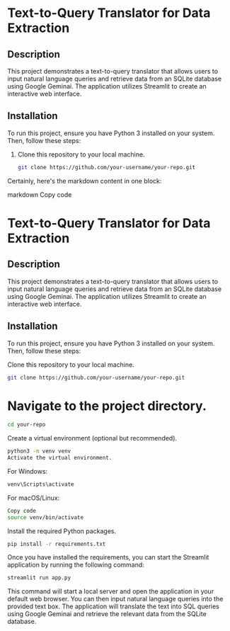 # Text-to-Query Translator for Data Extraction

## Description
This project demonstrates a text-to-query translator that allows users to input natural language queries and retrieve data from an SQLite database using Google Geminai. The application utilizes Streamlit to create an interactive web interface.

## Installation
To run this project, ensure you have Python 3 installed on your system. Then, follow these steps:

1. Clone this repository to your local machine.
   ```bash
   git clone https://github.com/your-username/your-repo.git

Certainly, here's the markdown content in one block:

markdown
Copy code
# Text-to-Query Translator for Data Extraction

## Description
This project demonstrates a text-to-query translator that allows users to input natural language queries and retrieve data from an SQLite database using Google Geminai. The application utilizes Streamlit to create an interactive web interface.

## Installation
To run this project, ensure you have Python 3 installed on your system. Then, follow these steps:

Clone this repository to your local machine.
   ```bash
   git clone https://github.com/your-username/your-repo.git
```
   
# Navigate to the project directory.
```bash
cd your-repo
```
Create a virtual environment (optional but recommended).

```bash
python3 -m venv venv
Activate the virtual environment.
```
For Windows:
```bash
venv\Scripts\activate
```
For macOS/Linux:
```bash
Copy code
source venv/bin/activate
```
Install the required Python packages.
```bash
pip install -r requirements.txt
```
Once you have installed the requirements, you can start the Streamlit application by running the following command:

```bash
streamlit run app.py
```
This command will start a local server and open the application in your default web browser. You can then input natural language queries into the provided text box. The application will translate the text into SQL queries using Google Geminai and retrieve the relevant data from the SQLite database.
